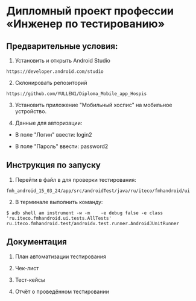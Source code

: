 # Дипломный проект профессии «Инженер по тестированию»
## Предварительные условия:
1. Установить и открыть Android Studio

```https://developer.android.com/studio```


2. Склонировать репозиторий

```https://github.com/YULLEN1/Diploma_Mobile_app_Hospis``` 


3. Установить приложение "Мобильный хоспис" на мобильное устройство.

4. Данные для авторизации:

* В поле "Логин" ввести: login2


* В поле "Пароль" ввести: password2
## Инструкция по запуску
1. Перейти в файл в для проверки тестирования:

```fmh_android_15_03_24/app/src/androidTest/java/ru/iteco/fmhandroid/ui```


2. В терминале выполнить команду:

```$ adb shell am instrument -w -m    -e debug false -e class 'ru.iteco.fmhandroid.ui.tests.AllTests' ru.iteco.fmhandroid.test/androidx.test.runner.AndroidJUnitRunner```

## Документация

1. План автоматизации тестирования
   
3. Чек-лист

   
5. Тест-кейсы

   
7. Отчёт о проведённом тестировании
